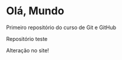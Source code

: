 # Olá, Mundo
 Primeiro repositório do curso de Git e GitHub

 Repositório teste
 
 Alteração no site!
